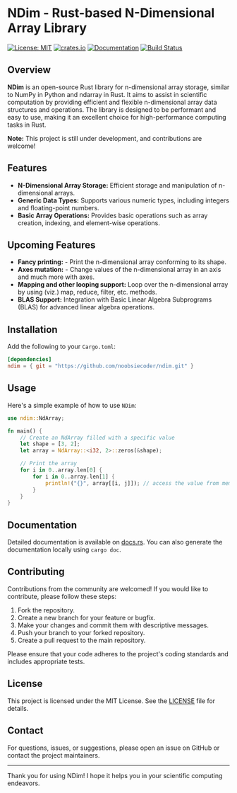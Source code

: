 # NDim - Rust-based N-Dimensional Array Library

[![License: MIT](https://img.shields.io/badge/License-MIT-yellow.svg)](https://opensource.org/licenses/MIT)
[![crates.io](https://img.shields.io/crates/v/ndim.svg)](https://crates.io/)
[![Documentation](https://docs.rs/image/badge.svg)](https://docs.rs/ndim)
[![Build Status](https://github.com/noobsiecoder/ndim/actions/workflows/rust.yaml/badge.svg)](https://github.com/noobsiecoder/ndim/actions)

## Overview

**NDim** is an open-source Rust library for n-dimensional array storage, similar to NumPy in Python and ndarray in Rust. It aims to assist in scientific computation by providing efficient and flexible n-dimensional array data structures and operations. The library is designed to be performant and easy to use, making it an excellent choice for high-performance computing tasks in Rust.

**Note:** This project is still under development, and contributions are welcome!

## Features

- **N-Dimensional Array Storage:** Efficient storage and manipulation of n-dimensional arrays.
- **Generic Data Types:** Supports various numeric types, including integers and floating-point numbers.
- **Basic Array Operations:** Provides basic operations such as array creation, indexing, and element-wise operations.

## Upcoming Features

- **Fancy printing:** - Print the n-dimensional array conforming to its shape.
- **Axes mutation:** - Change values of the n-dimensional array in an axis and much more with axes.
- **Mapping and other looping support:** Loop over the n-dimensional array by using (viz.) map, reduce, filter, etc. methods.
- **BLAS Support:** Integration with Basic Linear Algebra Subprograms (BLAS) for advanced linear algebra operations.

## Installation

Add the following to your `Cargo.toml`:

```toml
[dependencies]
ndim = { git = "https://github.com/noobsiecoder/ndim.git" }
```

## Usage

Here's a simple example of how to use `NDim`:

```rust
use ndim::NdArray;

fn main() {
    // Create an NdArray filled with a specific value
    let shape = [3, 2];
    let array = NdArray::<i32, 2>::zeros(&shape);

    // Print the array
    for i in 0..array.len[0] {
        for i in 0..array.len[1] {
            println!("{}", array[[i, j]]); // access the value from memory
        }
    }
}
```

## Documentation

Detailed documentation is available on [docs.rs](https://docs.rs/ndim). You can also generate the documentation locally using `cargo doc`.

## Contributing

Contributions from the community are welcomed! If you would like to contribute, please follow these steps:

1. Fork the repository.
2. Create a new branch for your feature or bugfix.
3. Make your changes and commit them with descriptive messages.
4. Push your branch to your forked repository.
5. Create a pull request to the main repository.

Please ensure that your code adheres to the project's coding standards and includes appropriate tests.

## License

This project is licensed under the MIT License. See the [LICENSE](LICENSE) file for details.

## Contact

For questions, issues, or suggestions, please open an issue on GitHub or contact the project maintainers.

---

Thank you for using NDim! I hope it helps you in your scientific computing endeavors.
